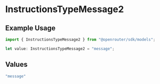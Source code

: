 # InstructionsTypeMessage2

## Example Usage

```typescript
import { InstructionsTypeMessage2 } from "@openrouter/sdk/models";

let value: InstructionsTypeMessage2 = "message";
```

## Values

```typescript
"message"
```